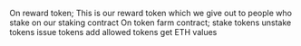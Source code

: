 On reward token;
    This is our reward token which we give out to people who stake on our staking contract
On token farm contract;
    stake tokens
    unstake tokens
    issue tokens
    add allowed tokens
    get ETH values